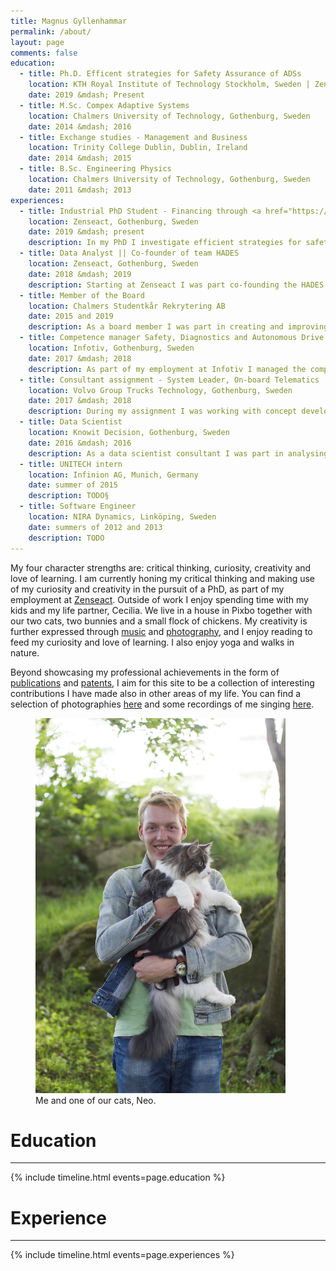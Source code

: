 ```yaml
---
title: Magnus Gyllenhammar
permalink: /about/
layout: page
comments: false
education:
  - title: Ph.D. Efficent strategies for Safety Assurance of ADSs
    location: KTH Royal Institute of Technology Stockholm, Sweden | Zenseact, Gothenburg, Sweden
    date: 2019 &mdash; Present
  - title: M.Sc. Compex Adaptive Systems
    location: Chalmers University of Technology, Gothenburg, Sweden
    date: 2014 &mdash; 2016
  - title: Exchange studies - Management and Business
    location: Trinity College Dublin, Dublin, Ireland
    date: 2014 &mdash; 2015
  - title: B.Sc. Engineering Physics
    location: Chalmers University of Technology, Gothenburg, Sweden
    date: 2011 &mdash; 2013
experiences:
  - title: Industrial PhD Student - Financing through <a href="https://wasp-sweden.org">WASP</a>
    location: Zenseact, Gothenburg, Sweden
    date: 2019 &mdash; present
    description: In my PhD I investigate efficient strategies for safety assurance of Automated Driving Systems (ADSs), with a focus on data analysis and statistical models and methods.
  - title: Data Analyst || Co-founder of team HADES
    location: Zenseact, Gothenburg, Sweden
    date: 2018 &mdash; 2019
    description: Starting at Zenseact I was part co-founding the HADES (Highly Autonomous Drive Exposure and Scenarios) team tasked with doing data mining of collected data to extract driving scenarios for scenario-based verification and validation.
  - title: Member of the Board
    location: Chalmers Studentkår Rekrytering AB
    date: 2015 and 2019
    description: As a board member I was part in creating and improving the management materials to facilitate organisational insights. During my years serving at the board we made significant strides in developing the strategy and business plan of the company to maximise student benefits and create a strong, stable company.
  - title: Competence manager Safety, Diagnostics and Autonomous Drive
    location: Infotiv, Gothenburg, Sweden
    date: 2017 &mdash; 2018
    description: As part of my employment at Infotiv I managed the competence area of safety, diagnostics and autonomous drive within the consulting company. This role allowed me to keep à jour with the current developments within automated driving, safety and diagnostics and to communicate this within the department. Further, I coordinated the team efforts to develop educations within autonomous drive for both internal as well as external use.
  - title: Consultant assignment - System Leader, On-board Telematics
    location: Volvo Group Trucks Technology, Gothenburg, Sweden
    date: 2017 &mdash; 2018
    description: During my assignment I was working with concept development at On-Board Telematics to realise customer and organisational requests in the best possible way and ensure delivery of a reliant and maintainable telematics system. This required balancing business requests and requirements with technical impact, including discussing requirements and anchoring developed concepts with organisational stakeholders, presenting and delivering decision material to steering groups. The concept development itself required creativity to come up with suitable and practicable solutions to fulfil the requirements from all stakeholders.
  - title: Data Scientist
    location: Knowit Decision, Gothenburg, Sweden
    date: 2016 &mdash; 2016
    description: As a data scientist consultant I was part in analysing customer data, providing insights, visualisations and identifying business opportunities.  
  - title: UNITECH intern
    location: Infinion AG, Munich, Germany
    date: summer of 2015
    description: TODO§
  - title: Software Engineer
    location: NIRA Dynamics, Linköping, Sweden
    date: summers of 2012 and 2013
    description: TODO
---
```


My four character strengths are: critical thinking, curiosity, creativity and love of learning. I am currently honing my critical thinking and making use of my curiosity and creativity in the pursuit of a PhD, as part of my employment at [Zenseact](https://zenseact.com). Outside of work I enjoy spending time with my kids and my life partner, Cecilia. We live in a house in Pixbo together with our two cats, two bunnies and a small flock of chickens. My creativity is further expressed through [music](/music/) and [photography](/photo/), and I enjoy reading to feed my curiosity and love of learning. I also enjoy yoga and walks in nature.

Beyond showcasing my professional achievements in the form of [publications](/publications/) and [patents](/patents/), I aim for this site to be a collection of interesting contributions I have made also in other areas of my life. You can find a selection of photographies [here](/photo/) and some recordings of me singing [here](/music/).

<figure>
  <img src="/assets/img/photos/neo.jpg" style="height:600px;width:auto;"/>
  <figcaption>Me and one of our cats, Neo.</figcaption>
</figure>

# Education
---

{% include timeline.html events=page.education %}
# Experience
---

{% include timeline.html events=page.experiences %}

